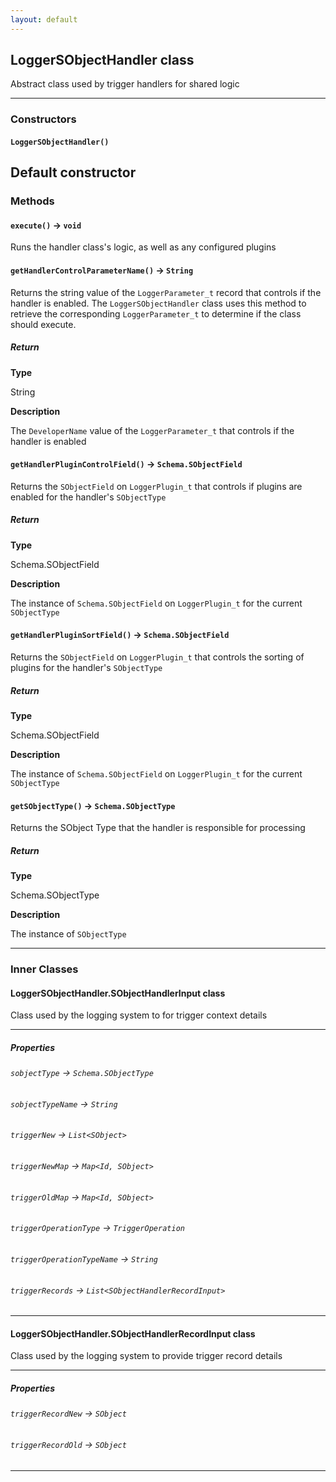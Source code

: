 ```yaml
---
layout: default
---
```


## LoggerSObjectHandler class

Abstract class used by trigger handlers for shared logic

---

### Constructors

#### `LoggerSObjectHandler()`

## Default constructor

### Methods

#### `execute()` → `void`

Runs the handler class&apos;s logic, as well as any configured plugins

#### `getHandlerControlParameterName()` → `String`

Returns the string value of the `LoggerParameter_t` record that controls if the handler is enabled. The `LoggerSObjectHandler` class uses this method to retrieve the corresponding `LoggerParameter_t` to determine if the class should execute.

##### Return

**Type**

String

**Description**

The `DeveloperName` value of the `LoggerParameter_t` that controls if the handler is enabled

#### `getHandlerPluginControlField()` → `Schema.SObjectField`

Returns the `SObjectField` on `LoggerPlugin_t` that controls if plugins are enabled for the handler&apos;s `SObjectType`

##### Return

**Type**

Schema.SObjectField

**Description**

The instance of `Schema.SObjectField` on `LoggerPlugin_t` for the current `SObjectType`

#### `getHandlerPluginSortField()` → `Schema.SObjectField`

Returns the `SObjectField` on `LoggerPlugin_t` that controls the sorting of plugins for the handler&apos;s `SObjectType`

##### Return

**Type**

Schema.SObjectField

**Description**

The instance of `Schema.SObjectField` on `LoggerPlugin_t` for the current `SObjectType`

#### `getSObjectType()` → `Schema.SObjectType`

Returns the SObject Type that the handler is responsible for processing

##### Return

**Type**

Schema.SObjectType

**Description**

The instance of `SObjectType`

---

### Inner Classes

#### LoggerSObjectHandler.SObjectHandlerInput class

Class used by the logging system to for trigger context details

---

##### Properties

###### `sobjectType` → `Schema.SObjectType`

###### `sobjectTypeName` → `String`

###### `triggerNew` → `List<SObject>`

###### `triggerNewMap` → `Map<Id, SObject>`

###### `triggerOldMap` → `Map<Id, SObject>`

###### `triggerOperationType` → `TriggerOperation`

###### `triggerOperationTypeName` → `String`

###### `triggerRecords` → `List<SObjectHandlerRecordInput>`

---

#### LoggerSObjectHandler.SObjectHandlerRecordInput class

Class used by the logging system to provide trigger record details

---

##### Properties

###### `triggerRecordNew` → `SObject`

###### `triggerRecordOld` → `SObject`

---
